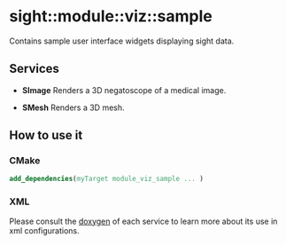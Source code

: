 # sight::module::viz::sample

Contains sample user interface widgets displaying sight data.

## Services

* **SImage**
Renders a 3D negatoscope of a medical image.

* **SMesh**
Renders a 3D mesh.

## How to use it

### CMake

```cmake
add_dependencies(myTarget module_viz_sample ... )
```

### XML

Please consult the [doxygen](https://sight.pages.ircad.fr/sight) of each service to learn more about its use in xml configurations.
